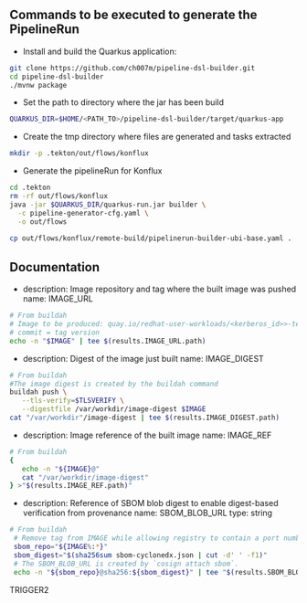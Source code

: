 ## Commands to be executed to generate the PipelineRun

- Install and build the Quarkus application: 
```bash
git clone https://github.com/ch007m/pipeline-dsl-builder.git
cd pipeline-dsl-builder
./mvnw package
```

- Set the path to directory where the jar has been build
```bash
QUARKUS_DIR=$HOME/<PATH_TO>/pipeline-dsl-builder/target/quarkus-app
```

- Create the tmp directory where files are generated and tasks extracted
```bash
mkdir -p .tekton/out/flows/konflux
```

- Generate the pipelineRun for Konflux
```bash
cd .tekton
rm -rf out/flows/konflux
java -jar $QUARKUS_DIR/quarkus-run.jar builder \
  -c pipeline-generator-cfg.yaml \
  -o out/flows
  
cp out/flows/konflux/remote-build/pipelinerun-builder-ubi-base.yaml .
```

## Documentation

- description: Image repository and tag where the built image was pushed
  name: IMAGE_URL
```bash
# From buildah
# Image to be produced: quay.io/redhat-user-workloads/<kerberos_id>>-tenant/<application_name>/<component_name>:commit
# commit = tag version
echo -n "$IMAGE" | tee $(results.IMAGE_URL.path)
```

- description: Digest of the image just built
  name: IMAGE_DIGEST

```bash
# From buildah
#The image digest is created by the buildah command
buildah push \
   --tls-verify=$TLSVERIFY \
   --digestfile /var/workdir/image-digest $IMAGE
cat "/var/workdir"/image-digest | tee $(results.IMAGE_DIGEST.path)
```

- description: Image reference of the built image
  name: IMAGE_REF
```bash
# From buildah
{
   echo -n "${IMAGE}@"
   cat "/var/workdir/image-digest"
} >"$(results.IMAGE_REF.path)"
```

- description: Reference of SBOM blob digest to enable digest-based verification
  from provenance
  name: SBOM_BLOB_URL
  type: string
```bash
# From buildah
 # Remove tag from IMAGE while allowing registry to contain a port number.
 sbom_repo="${IMAGE%:*}"
 sbom_digest="$(sha256sum sbom-cyclonedx.json | cut -d' ' -f1)"
 # The SBOM_BLOB_URL is created by `cosign attach sbom`.
 echo -n "${sbom_repo}@sha256:${sbom_digest}" | tee "$(results.SBOM_BLOB_URL.path)"
```

TRIGGER2